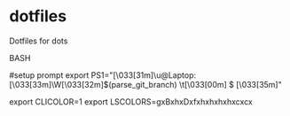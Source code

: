 # dotfiles
Dotfiles for dots

BASH

#setup prompt
export PS1="\[\033[31m\]\u@Laptop:\[\033[33m\]\W\[\033[32m\]\$(parse_git_branch) \t\[\033[00m\] $ \[\033[35m\]"

export CLICOLOR=1
export LSCOLORS=gxBxhxDxfxhxhxhxhxcxcx
